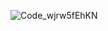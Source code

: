![Code_wjrw5fEhKN](https://github.com/BlakeAbr/ValentinesDayYesOrNo/assets/112440148/8baaf1e1-719e-4f8a-8d3e-4a84d7d2ee95)
